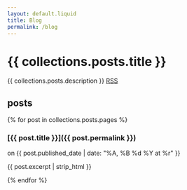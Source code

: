 ```yaml
---
layout: default.liquid
title: Blog
permalink: /blog
---
```


# {{ collections.posts.title }}
{{ collections.posts.description }}
<a href="{{ collections.posts.rss }}">RSS</a>
## posts
{% for post in collections.posts.pages %}
### [{{ post.title }}]({{ post.permalink }})
on {{ post.published_date | date: "%A, %B %d %Y at %r" }}

{{ post.excerpt | strip_html }}

{% endfor %}
